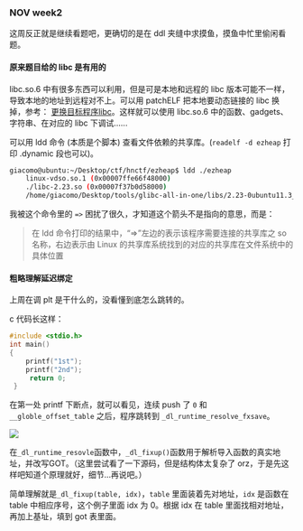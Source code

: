 ### NOV week2

这周反正就是继续看题吧，更确切的是在 ddl 夹缝中求摸鱼，摸鱼中忙里偷闲看题。

#### 原来题目给的 libc 是有用的

libc.so.6 中有很多东西可以利用，但是可是本地和远程的 libc 版本可能不一样，导致本地的地址到远程对不上。可以用 patchELF 把本地要动态链接的 libc 换掉，参考： [更换目标程序libc](https://mambainveins.com/2021/08/21/2021/2021-08-21-pwn_patchelf/)。这样就可以使用 libc.so.6 中的函数、gadgets、字符串、在对应的 libc 下调试......

可以用 ldd 命令 (本质是个脚本) 查看文件依赖的共享库。(`readelf -d ezheap` 打印 .dynamic 段也可以)。

```bash
giacomo@ubuntu:~/Desktop/ctf/hnctf/ezheap$ ldd ./ezheap
    linux-vdso.so.1 (0x00007ffe66f48000)
    ./libc-2.23.so (0x00007f37b0d58000)
    /home/giacomo/Desktop/tools/glibc-all-in-one/libs/2.23-0ubuntu11.3_amd64/ld-2.23.so => /lib64/ld-linux-x86-64.so.2 (0x00007f37b112b000)
```

我被这个命令里的 `=>` 困扰了很久，才知道这个箭头不是指向的意思，而是：

> 在 ldd 命令打印的结果中，“=>”左边的表示该程序需要连接的共享库之 so 名称，右边表示由 Linux 的共享库系统找到的对应的共享库在文件系统中的具体位置

#### 粗略理解延迟绑定

上周在调 plt 是干什么的，没看懂到底怎么跳转的。

c 代码长这样：

```c
#include <stdio.h>
int main()
{ 
    printf("1st");
    printf("2nd");
     return 0; 
 }
```

在第一处 printf 下断点，就可以看见，连续 push 了 `0` 和 `__globle_offset_table` 之后，程序跳转到 `_dl_runtime_resolve_fxsave`。

![](https://s2.loli.net/2022/11/14/HRJkP6FwWb9qUeV.png)

在`_dl_runtime_resovle`函数中，`_dl_fixup()`函数用于解析导入函数的真实地址，并改写GOT。（这里尝试看了一下源码，但是结构体太复杂了 orz，于是先这样吧知道个原理就好，细节...再说吧。）

简单理解就是`_dl_fixup(table, idx)`，`table` 里面装着先对地址，`idx` 是函数在 table 中相应序号，这个例子里面 idx 为 0。根据 idx 在 table 里面找相对地址，再加上基址，填到 got 表里面。
